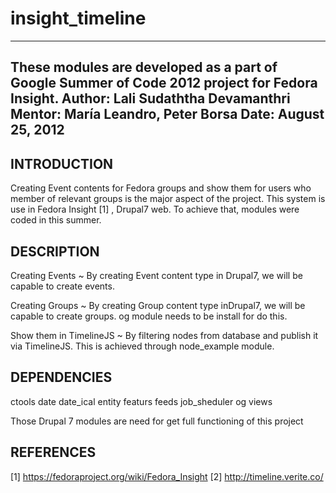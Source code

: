 insight_timeline
================

-----------------------------------------------------------------------------------------------------------------------------
These modules are developed as a part of Google Summer of Code 2012 project for Fedora Insight.
Author: Lali Sudaththa Devamanthri
Mentor: María Leandro, Peter Borsa
Date: August 25, 2012
-----------------------------------------------------------------------------------------------------------------------------


INTRODUCTION
------------
Creating Event contents for Fedora groups and show them for users who member of relevant groups is the major aspect of the project.
This system is use in Fedora Insight [1] , Drupal7 web. To achieve that, modules were coded in this summer. 

DESCRIPTION
-----------

Creating Events ~
	By creating Event content type in Drupal7, we will be capable to create events.
	

Creating Groups ~
	By creating Group content type inDrupal7, we will be capable to create groups.
	og module needs to be install for do this.
	
Show them in TimelineJS ~
	By filtering nodes from database and publish it via TimelineJS. This is achieved through node_example module. 


DEPENDENCIES
------------
ctools
date
date_ical
entity
featurs
feeds
job_sheduler
og
views

Those Drupal 7 modules are need for get full functioning of this project


REFERENCES
----------
[1] https://fedoraproject.org/wiki/Fedora_Insight 
[2] http://timeline.verite.co/
